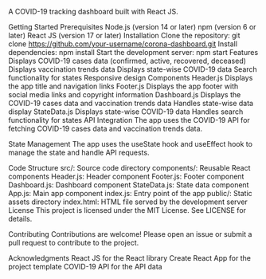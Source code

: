 A COVID-19 tracking dashboard built with React JS.

Getting Started
Prerequisites
Node.js (version 14 or later)
npm (version 6 or later)
React JS (version 17 or later)
Installation
Clone the repository: git clone https://github.com/your-username/corona-dashboard.git
Install dependencies: npm install
Start the development server: npm start
Features
Displays COVID-19 cases data (confirmed, active, recovered, deceased)
Displays vaccination trends data
Displays state-wise COVID-19 data
Search functionality for states
Responsive design
Components
Header.js
Displays the app title and navigation links
Footer.js
Displays the app footer with social media links and copyright information
Dashboard.js
Displays the COVID-19 cases data and vaccination trends data
Handles state-wise data display
StateData.js
Displays state-wise COVID-19 data
Handles search functionality for states
API Integration
The app uses the COVID-19 API for fetching COVID-19 cases data and vaccination trends data.

State Management
The app uses the useState hook and useEffect hook to manage the state and handle API requests.

Code Structure
src/: Source code directory
components/: Reusable React components
Header.js: Header component
Footer.js: Footer component
Dashboard.js: Dashboard component
StateData.js: State data component
App.js: Main app component
index.js: Entry point of the app
public/: Static assets directory
index.html: HTML file served by the development server
License
This project is licensed under the MIT License. See LICENSE for details.

Contributing
Contributions are welcome! Please open an issue or submit a pull request to contribute to the project.

Acknowledgments
React JS for the React library
Create React App for the project template
COVID-19 API for the API data
